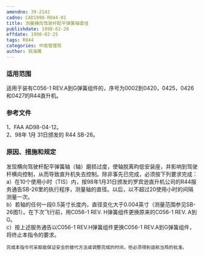 ```yaml
---
amendno: 39-2142  
cadno: CAD1998-R044-01  
title: 测量横向驾驶杆配平弹簧轴直径  
publishdate: 1998-02-28  
effdate: 1998-02-25  
tags: R044  
categories: 中南管理局  
author: 祝海鹰  
---
```

  
### 适用范围  
适用于装有C056-1 REV.A到G弹簧组件的，序号为0002到0420，0425，0426和0427的R44直升机。  
  
<!--more-->  
### 参考文件  
1、FAA AD98-04-12。  
 2、98年 1月 31日颁发的 R44 SB-26。  
  
### 原因、措施和规定  
发现横向驾驶杆配平弹簧轴（轴）磨损过度，使轴脱离昀低安装座，并影响到驾驶杆横向控制，从而导致直升机失去控制。除非事先已完成，必须按下列要求完成：  
   a）在10个使用小时（TIS）内，按98年1月31日颁发的罗宾逊直升机公司的R44服务通告SB-26里的执行程序，测量轴的直径。以后，以不超过20使用小时的间隔测量一次。  
   b）若轴的任何一段0.5英寸长度内，直径变化大于0.004英寸（测量范围参见SB-26图1）。在下次飞行前，用C056-1 REV. H弹簧组件更换原来的C056-1 REV. A到G。  
   c）按上述服务通告以C056-1 REV.H弹簧组件更换C056-1 REV.A到G弹簧组件，将终止本指令的要求。  
  
  
    完成本指令可采取能保证安全的替代方法或调整完成的时间，但必须得到适航当局的批准。  
